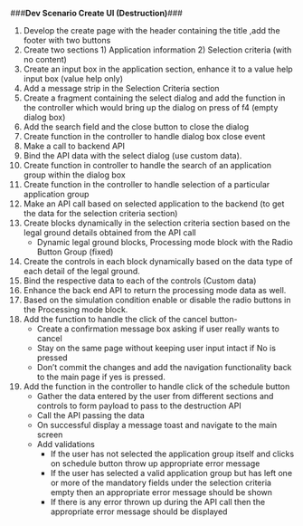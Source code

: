 ###**Dev Scenario Create UI (Destruction)**###
1)	Develop the create page with the header containing the title ,add the footer with two buttons
2)	Create two sections 1) Application information 2) Selection criteria (with no content)
3)	Create an input box in the application section, enhance it to a value help input box (value help only)
4)  Add a message strip in the Selection Criteria section
5)	Create a fragment containing the select dialog and add the function in the controller which would bring up the dialog on press of f4 (empty dialog box)
6)	Add the search field and the close button to close the dialog
7)	Create function in the controller to handle dialog box close event
8)	Make a call to backend API 
9)	Bind the API data with the select dialog (use custom data).
10)	Create function in controller to handle the search of an application group within the dialog box
11)	Create function in the controller to handle selection of a particular application group
12) Make an API call based on selected  application to the backend (to get the data for the selection criteria section)
13)	Create blocks dynamically in the selection criteria section based on the legal ground details obtained from the API call
	- Dynamic legal ground blocks, Processing mode block with the Radio Button Group (fixed)
14)	Create the controls in each block dynamically based on the data type of each detail of the legal ground.
15)	Bind the respective data to each of the controls (Custom data)
16)	Enhance the back end API to return the processing mode data as well.
17)	Based on the simulation condition enable or disable the radio buttons in the Processing mode block.
18)	Add the function to handle the click of the cancel button-
	- Create a confirmation message box asking if user really wants to cancel
	- Stay on the same page without keeping user input intact if No is pressed
	- Don’t commit the changes and add the navigation functionality back to the main page if yes is pressed.
19)	Add the function in the controller to handle click of the schedule button
	- Gather the data entered by the user from different sections and controls to form payload to pass to the destruction API
	- Call the API passing the data 
	- On successful display a message toast and navigate to the main screen
	- Add validations
	  - If the user has not selected the application group itself and clicks on schedule button throw up appropriate error message
	  - If the user has selected a valid application group but has left one or more of the mandatory fields under the selection criteria empty then an appropriate error message should be shown
	  - If there is any error thrown up during the API call then the appropriate error message should be displayed

